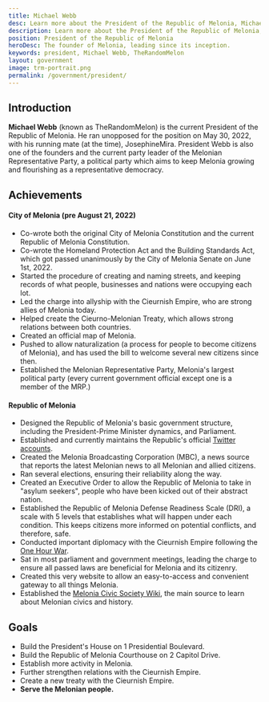 ```yaml
---
title: Michael Webb
desc: Learn more about the President of the Republic of Melonia, Michael Webb.
description: Learn more about the President of the Republic of Melonia, Michael Webb.
position: President of the Republic of Melonia
heroDesc: The founder of Melonia, leading since its inception.
keywords: president, Michael Webb, TheRandomMelon
layout: government
image: trm-portrait.png
permalink: /government/president/
---
```


## Introduction
**Michael Webb** (known as TheRandomMelon) is the current President of the Republic of Melonia. He ran unopposed for the position on May 30, 2022, with his running mate (at the time), JosephineMira. President Webb is also one of the founders and the current party leader of the Melonian Representative Party, a political party which aims to keep Melonia growing and flourishing as a representative democracy.

## Achievements

#### City of Melonia (pre August 21, 2022)
- Co-wrote both the original City of Melonia Constitution and the current Republic of Melonia Constitution.
- Co-wrote the Homeland Protection Act and the Building Standards Act, which got passed unanimously by the City of Melonia Senate on June 1st, 2022.
- Started the procedure of creating and naming streets, and keeping records of what people, businesses and nations were occupying each lot.
- Led the charge into allyship with the Cieurnish Empire, who are strong allies of Melonia today.
- Helped create the Cieurno-Melonian Treaty, which allows strong relations between both countries.
- Created an official map of Melonia.
- Pushed to allow naturalization (a process for people to become citizens of Melonia), and has used the bill to welcome several new citizens since then.
- Established the Melonian Representative Party, Melonia's largest political party (every current government official except one is a member of the MRP.)

#### Republic of Melonia
- Designed the Republic of Melonia's basic government structure, including the President-Prime Minister dynamics, and Parliament.
- Established and currently maintains the Republic's official [Twitter accounts](https://twitter.com/MeloniaGov).
- Created the Melonia Broadcasting Corporation (MBC), a news source that reports the latest Melonian news to all Melonian and allied citizens.
- Ran several elections, ensuring their reliability along the way.
- Created an Executive Order to allow the Republic of Melonia to take in "asylum seekers", people who have been kicked out of their abstract nation.
- Established the Republic of Melonia Defense Readiness Scale (DRI), a scale with 5 levels that establishes what will happen under each condition. This keeps citizens more informed on potential conflicts, and therefore, safe.
- Conducted important diplomacy with the Cieurnish Empire following the [One Hour War](https://wiki.melonia.xyz/history/one-hour-war).
- Sat in most parliament and government meetings, leading the charge to ensure all passed laws are beneficial for Melonia and its citizenry.
- Created this very website to allow an easy-to-access and convenient gateway to all things Melonia.
- Established the [Melonia Civic Society Wiki](https://wiki.melonia.xyz), the main source to learn about Melonian civics and history.

## Goals
- Build the President's House on 1 Presidential Boulevard.
- Build the Republic of Melonia Courthouse on 2 Capitol Drive.
- Establish more activity in Melonia.
- Further strengthen relations with the Cieurnish Empire.
- Create a new treaty with the Cieurnish Empire.
- **Serve the Melonian people.**

